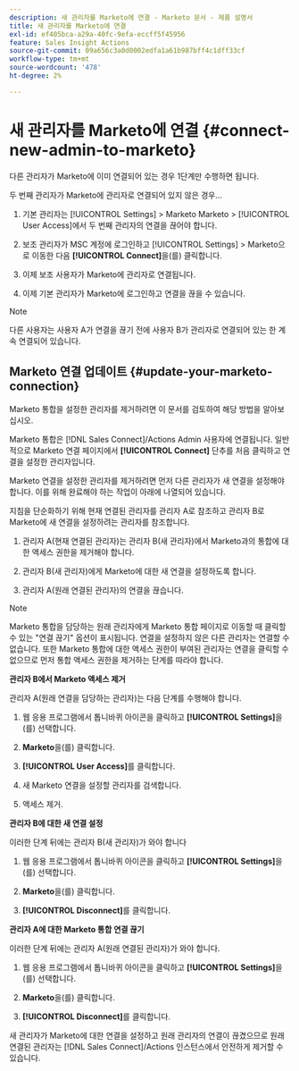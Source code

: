 ```yaml
---
description: 새 관리자를 Marketo에 연결 - Marketo 문서 - 제품 설명서
title: 새 관리자를 Marketo에 연결
exl-id: ef405bca-a29a-40fc-9efa-eccff5f45956
feature: Sales Insight Actions
source-git-commit: 09a656c3a0d0002edfa1a61b987bff4c1dff33cf
workflow-type: tm+mt
source-wordcount: '478'
ht-degree: 2%

---
```


# 새 관리자를 Marketo에 연결 {#connect-new-admin-to-marketo}

다른 관리자가 Marketo에 이미 연결되어 있는 경우 1단계만 수행하면 됩니다.

두 번째 관리자가 Marketo에 관리자로 연결되어 있지 않은 경우...

1. 기본 관리자는 [!UICONTROL Settings] > Marketo Marketo > [!UICONTROL User Access]에서 두 번째 관리자의 연결을 끊어야 합니다.

1. 보조 관리자가 MSC 계정에 로그인하고 [!UICONTROL Settings] > Marketo으로 이동한 다음 **[!UICONTROL Connect]**&#x200B;을(를) 클릭합니다.

1. 이제 보조 사용자가 Marketo에 관리자로 연결됩니다.

1. 이제 기본 관리자가 Marketo에 로그인하고 연결을 끊을 수 있습니다.

>[!NOTE]
>
>다른 사용자는 사용자 A가 연결을 끊기 전에 사용자 B가 관리자로 연결되어 있는 한 계속 연결되어 있습니다.

## Marketo 연결 업데이트 {#update-your-marketo-connection}

Marketo 통합을 설정한 관리자를 제거하려면 이 문서를 검토하여 해당 방법을 알아보십시오.

Marketo 통합은 [!DNL Sales Connect]/Actions Admin 사용자에 연결됩니다. 일반적으로 Marketo 연결 페이지에서 **[!UICONTROL Connect]** 단추를 처음 클릭하고 연결을 설정한 관리자입니다.

Marketo 연결을 설정한 관리자를 제거하려면 먼저 다른 관리자가 새 연결을 설정해야 합니다. 이를 위해 완료해야 하는 작업이 아래에 나열되어 있습니다.

지침을 단순화하기 위해 현재 연결된 관리자를 관리자 A로 참조하고 관리자 B로 Marketo에 새 연결을 설정하려는 관리자를 참조합니다.

1. 관리자 A(현재 연결된 관리자)는 관리자 B(새 관리자)에서 Marketo과의 통합에 대한 액세스 권한을 제거해야 합니다.

1. 관리자 B(새 관리자)에게 Marketo에 대한 새 연결을 설정하도록 합니다.

1. 관리자 A(원래 연결된 관리자)의 연결을 끊습니다.

>[!NOTE]
>
>Marketo 통합을 담당하는 원래 관리자에게 Marketo 통합 페이지로 이동할 때 클릭할 수 있는 &quot;연결 끊기&quot; 옵션이 표시됩니다. 연결을 설정하지 않은 다른 관리자는 연결할 수 없습니다. 또한 Marketo 통합에 대한 액세스 권한이 부여된 관리자는 연결을 클릭할 수 없으므로 먼저 통합 액세스 권한을 제거하는 단계를 따라야 합니다.

**관리자 B에서 Marketo 액세스 제거**

관리자 A(원래 연결을 담당하는 관리자)는 다음 단계를 수행해야 합니다.

1. 웹 응용 프로그램에서 톱니바퀴 아이콘을 클릭하고 **[!UICONTROL Settings]**&#x200B;을(를) 선택합니다.

1. **Marketo**&#x200B;을(를) 클릭합니다.

1. **[!UICONTROL User Access]**&#x200B;를 클릭합니다.

1. 새 Marketo 연결을 설정할 관리자를 검색합니다.

1. 액세스 제거.

**관리자 B에 대한 새 연결 설정**

이러한 단계 뒤에는 관리자 B(새 관리자)가 와야 합니다

1. 웹 응용 프로그램에서 톱니바퀴 아이콘을 클릭하고 **[!UICONTROL Settings]**&#x200B;을(를) 선택합니다.

1. **Marketo**&#x200B;을(를) 클릭합니다.

1. **[!UICONTROL Disconnect]**&#x200B;를 클릭합니다.

**관리자 A에 대한 Marketo 통합 연결 끊기**

이러한 단계 뒤에는 관리자 A(원래 연결된 관리자)가 와야 합니다.

1. 웹 응용 프로그램에서 톱니바퀴 아이콘을 클릭하고 **[!UICONTROL Settings]**&#x200B;을(를) 선택합니다.

1. **Marketo**&#x200B;을(를) 클릭합니다.

1. **[!UICONTROL Disconnect]**&#x200B;를 클릭합니다.

새 관리자가 Marketo에 대한 연결을 설정하고 원래 관리자의 연결이 끊겼으므로 원래 연결된 관리자는 [!DNL Sales Connect]/Actions 인스턴스에서 안전하게 제거할 수 있습니다.
